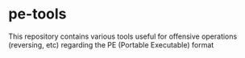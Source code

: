 # pe-tools
This repository contains various tools useful for offensive operations (reversing, etc) regarding the PE (Portable Executable) format
